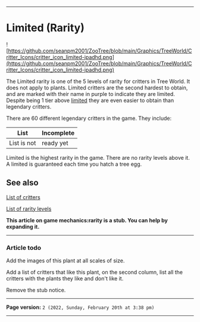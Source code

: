 
***

# Limited (Rarity)

![https://github.com/seanpm2001/ZooTree/blob/main/Graphics/TreeWorld/Critter_Icons/critter_icon_limited-ipadhd.png](https://github.com/seanpm2001/ZooTree/blob/main/Graphics/TreeWorld/Critter_Icons/critter_icon_limited-ipadhd.png)

The Limited rarity is one of the 5 levels of rarity for critters in Tree World. It does not apply to plants. Limited critters are the second hardest to obtain, and are marked with their name in purple to indicate they are limited. Despite being 1 tier above [limited](/seanpm2001/SeansLifeArchive_Images_ThePlayForge_Tree-World/wiki/Rarity-Legendary) they are even easier to obtain than legendary critters.

There are 60 different legendary critters in the game. They include:

List | Incomplete
---|---
List is not | ready yet

Limited is the highest rarity in the game. There are no rarity levels above it. A limited is guaranteed each time you hatch a tree egg.

## See also

[List of critters](https://github.com/seanpm2001/SeansLifeArchive_Images_ThePlayForge_Tree-World/wiki/List-of-Critters/)

[List of rarity levels](https://github.com/seanpm2001/SeansLifeArchive_Images_ThePlayForge_Tree-World/wiki/List-of-Rarity-levels/)

**This article on game mechanics:rarity is a stub. You can help by expanding it.**

***

### Article todo

Add the images of this plant at all scales of size.

Add a list of critters that like this plant, on the second column, list all the critters with the plants they like and don't like it.

Remove the stub notice.

***

**Page version:** `2 (2022, Sunday, February 20th at 3:38 pm)`

***
